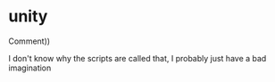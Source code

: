 # unity 

Comment))

I don't know why the scripts are called that, I probably just have a bad imagination
